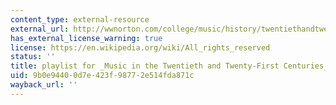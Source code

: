 ```yaml
---
content_type: external-resource
external_url: http://wwnorton.com/college/music/history/twentiethandtwentyfirst/playlist.aspx
has_external_license_warning: true
license: https://en.wikipedia.org/wiki/All_rights_reserved
status: ''
title: playlist for _Music in the Twentieth and Twenty-First Centuries_
uid: 9b0e9440-0d7e-423f-9877-2e514fda871c
wayback_url: ''
---
```

